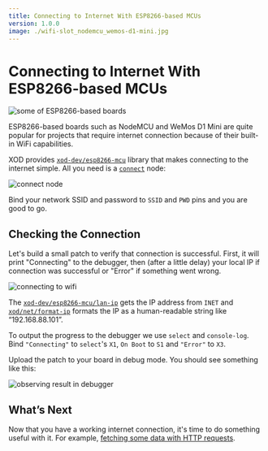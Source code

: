 ```yaml
---
title: Connecting to Internet With ESP8266-based MCUs
version: 1.0.0
image: ./wifi-slot_nodemcu_wemos-d1-mini.jpg
---
```


# Connecting to Internet With ESP8266-based MCUs

![some of ESP8266-based boards](./wifi-slot_nodemcu_wemos-d1-mini.jpg)

ESP8266-based boards such as NodeMCU and WeMos D1 Mini are quite popular for projects that require internet connection because of their built-in WiFi capabilities. 

XOD provides [`xod-dev/esp8266-mcu`](https://xod.io/libs/xod-dev/esp8266-mcu/) library that makes connecting to the internet simple. All you need is a [`connect`](https://xod.io/libs/xod-dev/esp8266-mcu/connect/) node:

![connect node](./1-connect-node.patch.png)

Bind your network SSID and password to `SSID` and `PWD` pins and you are good to go.

## Checking the Connection

Let's build a small patch to verify that connection is successful.
First, it will print "Connecting" to the debugger, then (after a little delay) your local IP if connection was successful or "Error" if something went wrong.

![connecting to wifi](./2-connecting-to-wifi.patch.png)

The
[`xod-dev/esp8266-mcu/lan-ip`](https://xod.io/libs/xod-dev/esp8266-mcu/lan-ip/) gets
the IP address from `INET` and
[`xod/net/format-ip`](https://xod.io/libs/xod/net/format-ip/) 
formats the IP as a human-readable string like “192.168.88.101”.

To output the progress to the debugger we use `select` and `console-log`. Bind `"Connecting"` to `select`'s `X1`, `On Boot` to `S1` and `"Error"` to `X3`. 

Upload the patch to your board in debug mode. You should see something like this:

![observing result in debugger](./result-in-debugger.png)

## What’s Next

Now that you have a working internet connection, it's time to do something useful with it. For example, [fetching some data with HTTP requests](../http-get/).
